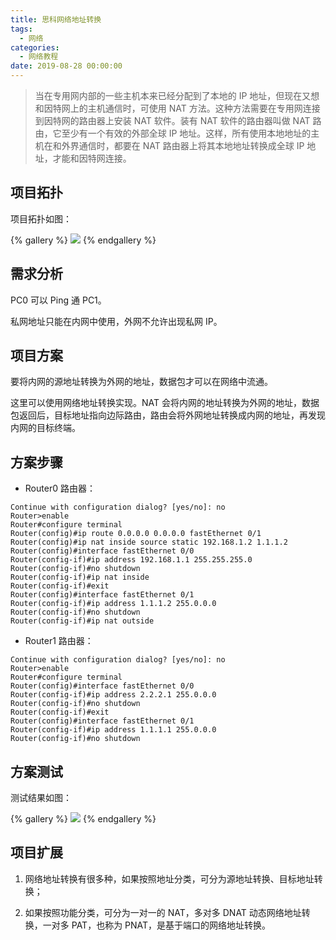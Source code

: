 ```yaml
---
title: 思科网络地址转换
tags:
  - 网络
categories:
  - 网络教程
date: 2019-08-28 00:00:00
---
```


> 当在专用网内部的一些主机本来已经分配到了本地的 IP 地址，但现在又想和因特网上的主机通信时，可使用 NAT 方法。这种方法需要在专用网连接到因特网的路由器上安装 NAT 软件。装有 NAT 软件的路由器叫做 NAT 路由，它至少有一个有效的外部全球 IP 地址。这样，所有使用本地地址的主机在和外界通信时，都要在 NAT 路由器上将其本地地址转换成全球 IP 地址，才能和因特网连接。

<!-- more -->

## 项目拓扑

项目拓扑如图：

{% gallery %}
![](https://cdn.dusays.com/2019/08/50-1.jpg/1)
{% endgallery %}

## 需求分析

PC0 可以 Ping 通 PC1。

私网地址只能在内网中使用，外网不允许出现私网 IP。

## 项目方案

要将内网的源地址转换为外网的地址，数据包才可以在网络中流通。

这里可以使用网络地址转换实现。NAT 会将内网的地址转换为外网的地址，数据包返回后，目标地址指向边际路由，路由会将外网地址转换成内网的地址，再发现内网的目标终端。

## 方案步骤

* Router0 路由器：

```
Continue with configuration dialog? [yes/no]: no
Router>enable
Router#configure terminal
Router(config)#ip route 0.0.0.0 0.0.0.0 fastEthernet 0/1
Router(config)#ip nat inside source static 192.168.1.2 1.1.1.2
Router(config)#interface fastEthernet 0/0
Router(config-if)#ip address 192.168.1.1 255.255.255.0
Router(config-if)#no shutdown
Router(config-if)#ip nat inside
Router(config-if)#exit
Router(config)#interface fastEthernet 0/1
Router(config-if)#ip address 1.1.1.2 255.0.0.0
Router(config-if)#no shutdown
Router(config-if)#ip nat outside
```

* Router1 路由器：

```
Continue with configuration dialog? [yes/no]: no
Router>enable
Router#configure terminal
Router(config)#interface fastEthernet 0/0
Router(config-if)#ip address 2.2.2.1 255.0.0.0
Router(config-if)#no shutdown
Router(config-if)#exit
Router(config)#interface fastEthernet 0/1
Router(config-if)#ip address 1.1.1.1 255.0.0.0
Router(config-if)#no shutdown
```

## 方案测试

测试结果如图：

{% gallery %}
![](https://cdn.dusays.com/2019/08/50-2.jpg/1)
{% endgallery %}

## 项目扩展

1. 网络地址转换有很多种，如果按照地址分类，可分为源地址转换、目标地址转换；

2. 如果按照功能分类，可分为一对一的 NAT，多对多 DNAT 动态网络地址转换，一对多 PAT，也称为 PNAT，是基于端口的网络地址转换。